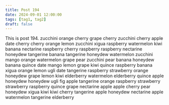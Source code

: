 ```yaml
---
title: Post 194
date: 2024-09-01 12:00:00
tags: [tag1, tag2]
draft: false
---
```

This is post 194.
zucchini
orange
cherry
grape
cherry
zucchini
cherry
apple
date
cherry
cherry
orange
lemon
zucchini
xigua
raspberry
watermelon
kiwi
banana
nectarine
raspberry
cherry
raspberry
raspberry
nectarine
honeydew
tangerine
banana
tangerine
honeydew
watermelon
zucchini
mango
orange
watermelon
grape
pear
zucchini
pear
banana
honeydew
banana
quince
date
mango
lemon
grape
kiwi
quince
raspberry
banana
xigua
orange
lemon
ugli
date
tangerine
raspberry
strawberry
orange
honeydew
grape
lemon
kiwi
elderberry
watermelon
elderberry
quince
apple
honeydew
honeydew
ugli
fig
apple
tangerine
orange
raspberry
strawberry
strawberry
raspberry
quince
grape
nectarine
apple
apple
cherry
pear
honeydew
xigua
kiwi
kiwi
cherry
tangerine
apple
honeydew
nectarine
apple
watermelon
tangerine
elderberry
